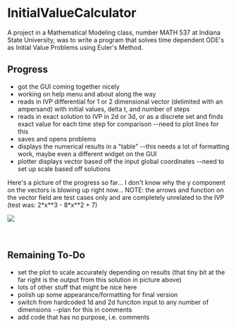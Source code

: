 # InitialValueCalculator
A project in a Mathematical Modeling class, number MATH 537 at Indiana State University, was to write a program that solves time dependent ODE's as Initial Value Problems using Euler's Method.


<h2>Progress</h2>
<ul>
  <li>got the GUI coming together nicely</li>
  <li>working on help menu and about along the way</li>
  <li>reads in IVP differential for 1 or 2 dimensional vector (delimited with an ampersand) with initial values, delta t, and number of steps</li>
  <li>reads in exact solution to IVP in 2d or 3d, or as a discrete set and finds exact value for each time step for comparison --need to plot lines for this</li>
  <li>saves and opens problems</li>
  <li>displays the numerical results in a "table" --this needs a lot of formatting work, maybe even a different widget on the GUI</li>
  <li>plotter displays vector based off the input global coordinates --need to set up scale based off solutions</li>
</ul>

<p>Here's a picture of the progress so far... I don't know why the y component on the vectors is blowing up right now... NOTE: the arrows and function on the vector field are test cases only and are completely unrelated to the IVP (test was: 2*x**3 - 8*x**2 + 7)</p>

<img src="https://user-images.githubusercontent.com/50467171/162584604-85f6b636-a1aa-4ad6-b288-639d4a7c5d55.png"/>

<br>
<br>
<br>
<h2>Remaining To-Do</h2>
<ul>
  <li>set the plot to scale accurately depending on results (that tiny bit at the far right is the output from this solution in picture above)</li>
  <li>lots of other stuff that might be nice here</li>
  <li>polish up some appearance/formatting for final version</li>
  <li>switch from hardcoded 1d and 2d funciton input to any number of dimensions --plan for this in comments</li>
  <li>add code that has no purpose, i.e. comments</li>
</ul>
<br>
<br>

